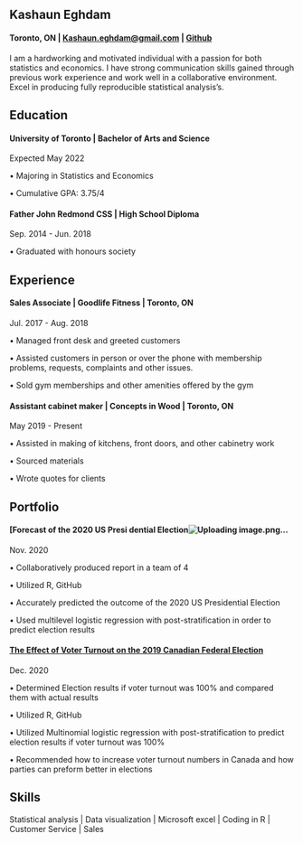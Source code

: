 ## Kashaun Eghdam
#### Toronto, ON | Kashaun.eghdam@gmail.com | [Github](https://github.com/kashaun52)
I am a hardworking and motivated individual with a passion for both statistics and economics. I have strong communication skills gained through previous work experience and work well in a collaborative environment. Excel in producing fully reproducible statistical analysis’s.

## Education
#### University of Toronto | Bachelor of Arts and Science            
Expected May 2022

• Majoring in Statistics and Economics 

• Cumulative GPA: 3.75/4
#### Father John Redmond CSS | High School Diploma      
Sep. 2014 - Jun. 2018

• Graduated with honours society

## Experience 
#### Sales Associate | Goodlife Fitness | Toronto, ON
Jul. 2017 - Aug. 2018

• Managed front desk and greeted customers 

• Assisted customers in person or over the phone with membership problems, requests, complaints and other issues.

• Sold gym memberships and other amenities offered by the gym

#### Assistant cabinet maker | Concepts in Wood | Toronto, ON                      
May 2019 - Present 

• Assisted in making of kitchens, front doors, and other cabinetry work

• Sourced materials

• Wrote quotes for clients 

## Portfolio 

#### [Forecast of the 2020 US Presi dential Election![Uploading image.png…]("https://github.com/kashaun52/PS4")
Nov. 2020

• Collaboratively produced report in a team of 4

• Utilized R, GitHub 

• Accurately predicted the outcome of the 2020 US Presidential Election

• Used multilevel logistic regression with post-stratification in order to predict election results 
#### [The Effect of Voter Turnout on the 2019 Canadian Federal Election]("https://github.com/kashaun52/The-effect-of-voter-turnout-on-the-2019-canadian-federal-election")
Dec. 2020

• Determined Election results if voter turnout was 100% and compared them with actual results

• Utilized R, GitHub

• Utilized Multinomial logistic regression with post-stratification to predict election results if voter turnout was 100% 

• Recommended how to increase voter turnout numbers in Canada and how parties can preform better in elections
## Skills
Statistical analysis | Data visualization | Microsoft excel | Coding in R | Customer Service | Sales 
